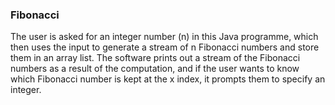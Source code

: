 ### Fibonacci
The user is asked for an integer number (n) in this Java programme, which then uses the input to generate a stream of n Fibonacci numbers and store them in an array list. The software prints out a stream of the Fibonacci numbers as a result of the computation, and if the user wants to know which Fibonacci number is kept at the x index, it prompts them to specify an integer.
